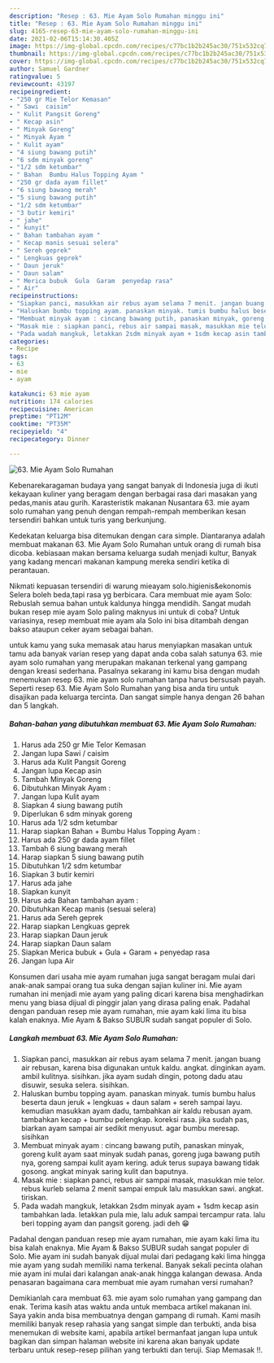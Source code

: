 ```yaml
---
description: "Resep : 63. Mie Ayam Solo Rumahan minggu ini"
title: "Resep : 63. Mie Ayam Solo Rumahan minggu ini"
slug: 4165-resep-63-mie-ayam-solo-rumahan-minggu-ini
date: 2021-02-06T15:14:30.405Z
image: https://img-global.cpcdn.com/recipes/c77bc1b2b245ac30/751x532cq70/63-mie-ayam-solo-rumahan-foto-resep-utama.jpg
thumbnail: https://img-global.cpcdn.com/recipes/c77bc1b2b245ac30/751x532cq70/63-mie-ayam-solo-rumahan-foto-resep-utama.jpg
cover: https://img-global.cpcdn.com/recipes/c77bc1b2b245ac30/751x532cq70/63-mie-ayam-solo-rumahan-foto-resep-utama.jpg
author: Samuel Gardner
ratingvalue: 5
reviewcount: 43197
recipeingredient:
- "250 gr Mie Telor Kemasan"
- " Sawi  caisim"
- " Kulit Pangsit Goreng"
- " Kecap asin"
- " Minyak Goreng"
- " Minyak Ayam "
- " Kulit ayam"
- "4 siung bawang putih"
- "6 sdm minyak goreng"
- "1/2 sdm ketumbar"
- " Bahan  Bumbu Halus Topping Ayam "
- "250 gr dada ayam fillet"
- "6 siung bawang merah"
- "5 siung bawang putih"
- "1/2 sdm ketumbar"
- "3 butir kemiri"
- " jahe"
- " kunyit"
- " Bahan tambahan ayam "
- " Kecap manis sesuai selera"
- " Sereh geprek"
- " Lengkuas geprek"
- " Daun jeruk"
- " Daun salam"
- " Merica bubuk  Gula  Garam  penyedap rasa"
- " Air"
recipeinstructions:
- "Siapkan panci, masukkan air rebus ayam selama 7 menit. jangan buang air rebusan, karena bisa digunakan untuk kaldu. angkat. dinginkan ayam. ambil kulitnya. sisihkan. jika ayam sudah dingin, potong dadu atau disuwir, sesuka selera. sisihkan."
- "Haluskan bumbu topping ayam. panaskan minyak. tumis bumbu halus beserta daun jeruk + lengkuas + daun salam + sereh sampai layu. kemudian masukkan ayam dadu, tambahkan air kaldu rebusan ayam. tambahkan kecap + bumbu pelengkap. koreksi rasa. jika sudah pas, biarkan ayam sampai air sedikit menyusut. agar bumbu meresap. sisihkan"
- "Membuat minyak ayam : cincang bawang putih, panaskan minyak, goreng kulit ayam saat minyak sudah panas, goreng juga bawang putih nya, goreng sampai kulit ayam kering. aduk terus supaya bawang tidak gosong. angkat minyak saring kulit dan baputnya."
- "Masak mie : siapkan panci, rebus air sampai masak, masukkan mie telor. rebus kurleb selama 2 menit sampai empuk lalu masukkan sawi. angkat. tiriskan."
- "Pada wadah mangkuk, letakkan 2sdm minyak ayam + 1sdm kecap asin tambahkan lada. letakkan pula mie, lalu aduk sampai tercampur rata. lalu beri topping ayam dan pangsit goreng. jadi deh 😁"
categories:
- Recipe
tags:
- 63
- mie
- ayam

katakunci: 63 mie ayam 
nutrition: 174 calories
recipecuisine: American
preptime: "PT12M"
cooktime: "PT35M"
recipeyield: "4"
recipecategory: Dinner

---
```



![63. Mie Ayam Solo Rumahan](https://img-global.cpcdn.com/recipes/c77bc1b2b245ac30/751x532cq70/63-mie-ayam-solo-rumahan-foto-resep-utama.jpg)

Kebenarekaragaman budaya yang sangat banyak di Indonesia juga di ikuti kekayaan kuliner yang beragam dengan berbagai rasa dari masakan yang pedas,manis atau gurih. Karasteristik makanan Nusantara 63. mie ayam solo rumahan yang penuh dengan rempah-rempah memberikan kesan tersendiri bahkan untuk turis yang berkunjung.


Kedekatan keluarga bisa ditemukan dengan cara simple. Diantaranya adalah membuat makanan 63. Mie Ayam Solo Rumahan untuk orang di rumah bisa dicoba. kebiasaan makan bersama keluarga sudah menjadi kultur, Banyak yang kadang mencari makanan kampung mereka sendiri ketika di perantauan.

Nikmati kepuasan tersendiri di warung mieayam solo.higienis&amp;ekonomis Selera boleh beda,tapi rasa yg berbicara. Cara membuat mie ayam Solo: Rebuslah semua bahan untuk kaldunya hingga mendidih. Sangat mudah bukan resep mie ayam Solo paling maknyus ini untuk di coba? Untuk variasinya, resep membuat mie ayam ala Solo ini bisa ditambah dengan bakso ataupun ceker ayam sebagai bahan.

untuk kamu yang suka memasak atau harus menyiapkan masakan untuk tamu ada banyak varian resep yang dapat anda coba salah satunya 63. mie ayam solo rumahan yang merupakan makanan terkenal yang gampang dengan kreasi sederhana. Pasalnya sekarang ini kamu bisa dengan mudah menemukan resep 63. mie ayam solo rumahan tanpa harus bersusah payah.
Seperti resep 63. Mie Ayam Solo Rumahan yang bisa anda tiru untuk disajikan pada keluarga tercinta. Dan sangat simple hanya dengan 26 bahan dan 5 langkah.


<!--inarticleads1-->

##### Bahan-bahan yang dibutuhkan membuat 63. Mie Ayam Solo Rumahan:

1. Harus ada 250 gr Mie Telor Kemasan
1. Jangan lupa  Sawi / caisim
1. Harus ada  Kulit Pangsit Goreng
1. Jangan lupa  Kecap asin
1. Tambah  Minyak Goreng
1. Dibutuhkan  Minyak Ayam :
1. Jangan lupa  Kulit ayam
1. Siapkan 4 siung bawang putih
1. Diperlukan 6 sdm minyak goreng
1. Harus ada 1/2 sdm ketumbar
1. Harap siapkan  Bahan + Bumbu Halus Topping Ayam :
1. Harus ada 250 gr dada ayam fillet
1. Tambah 6 siung bawang merah
1. Harap siapkan 5 siung bawang putih
1. Dibutuhkan 1/2 sdm ketumbar
1. Siapkan 3 butir kemiri
1. Harus ada  jahe
1. Siapkan  kunyit
1. Harus ada  Bahan tambahan ayam :
1. Dibutuhkan  Kecap manis (sesuai selera)
1. Harus ada  Sereh geprek
1. Harap siapkan  Lengkuas geprek
1. Harap siapkan  Daun jeruk
1. Harap siapkan  Daun salam
1. Siapkan  Merica bubuk + Gula + Garam + penyedap rasa
1. Jangan lupa  Air


Konsumen dari usaha mie ayam rumahan juga sangat beragam mulai dari anak-anak sampai orang tua suka dengan sajian kuliner ini. Mie ayam rumahan ini menjadi mie ayam yang paling dicari karena bisa menghadirkan menu yang biasa dijual di pinggir jalan yang dirasa paling enak. Padahal dengan panduan resep mie ayam rumahan, mie ayam kaki lima itu bisa kalah enaknya. Mie Ayam &amp; Bakso SUBUR sudah sangat populer di Solo. 

<!--inarticleads2-->

##### Langkah membuat  63. Mie Ayam Solo Rumahan:

1. Siapkan panci, masukkan air rebus ayam selama 7 menit. jangan buang air rebusan, karena bisa digunakan untuk kaldu. angkat. dinginkan ayam. ambil kulitnya. sisihkan. jika ayam sudah dingin, potong dadu atau disuwir, sesuka selera. sisihkan.
1. Haluskan bumbu topping ayam. panaskan minyak. tumis bumbu halus beserta daun jeruk + lengkuas + daun salam + sereh sampai layu. kemudian masukkan ayam dadu, tambahkan air kaldu rebusan ayam. tambahkan kecap + bumbu pelengkap. koreksi rasa. jika sudah pas, biarkan ayam sampai air sedikit menyusut. agar bumbu meresap. sisihkan
1. Membuat minyak ayam : cincang bawang putih, panaskan minyak, goreng kulit ayam saat minyak sudah panas, goreng juga bawang putih nya, goreng sampai kulit ayam kering. aduk terus supaya bawang tidak gosong. angkat minyak saring kulit dan baputnya.
1. Masak mie : siapkan panci, rebus air sampai masak, masukkan mie telor. rebus kurleb selama 2 menit sampai empuk lalu masukkan sawi. angkat. tiriskan.
1. Pada wadah mangkuk, letakkan 2sdm minyak ayam + 1sdm kecap asin tambahkan lada. letakkan pula mie, lalu aduk sampai tercampur rata. lalu beri topping ayam dan pangsit goreng. jadi deh 😁


Padahal dengan panduan resep mie ayam rumahan, mie ayam kaki lima itu bisa kalah enaknya. Mie Ayam &amp; Bakso SUBUR sudah sangat populer di Solo. Mie ayam ini sudah banyak dijual mulai dari pedagang kaki lima hingga mie ayam yang sudah memiliki nama terkenal. Banyak sekali pecinta olahan mie ayam ini mulai dari kalangan anak-anak hingga kalangan dewasa. Anda penasaran bagaimana cara membuat mie ayam rumahan versi rumahan? 

Demikianlah cara membuat 63. mie ayam solo rumahan yang gampang dan enak. Terima kasih atas waktu anda untuk membaca artikel makanan ini. Saya yakin anda bisa membuatnya dengan gampang di rumah. Kami masih memiliki banyak resep rahasia yang sangat simple dan terbukti, anda bisa menemukan di website kami, apabila artikel bermanfaat jangan lupa untuk bagikan dan simpan halaman website ini karena akan banyak update terbaru untuk resep-resep pilihan yang terbukti dan teruji. Siap Memasak !!. 
